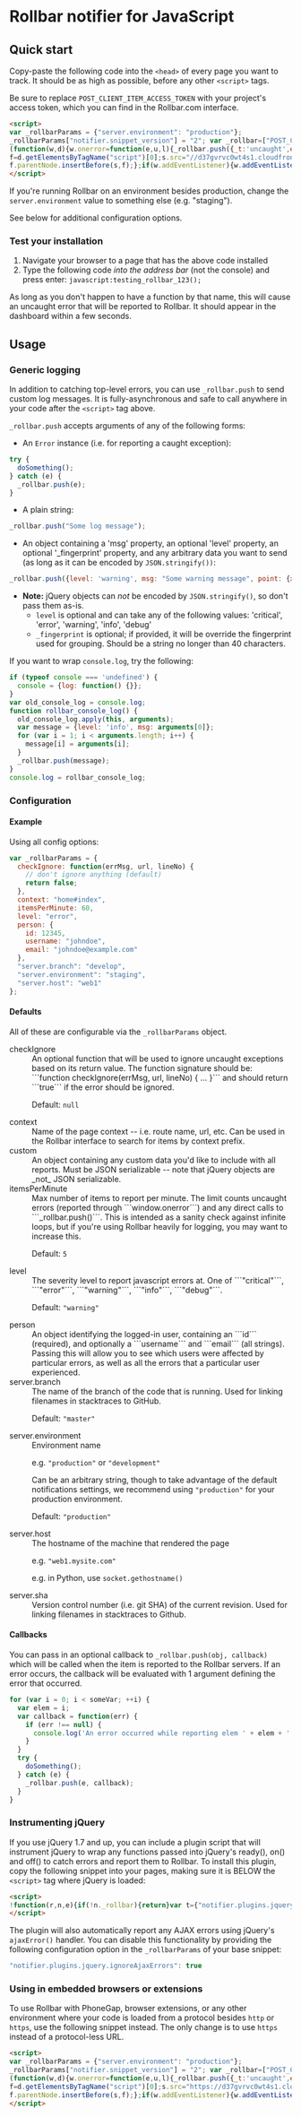 # Rollbar notifier for JavaScript

<!-- Sub:[TOC] -->

## Quick start

Copy-paste the following code into the ```<head>``` of every page you want to track. It should be as high as possible, before any other ```<script>``` tags.

<!-- RemoveNext -->
Be sure to replace ```POST_CLIENT_ITEM_ACCESS_TOKEN``` with your project's access token, which you can find in the Rollbar.com interface.

<!-- EditableTextAreaStart -->
<!-- RemoveNext -->
```html
<script>
var _rollbarParams = {"server.environment": "production"};
_rollbarParams["notifier.snippet_version"] = "2"; var _rollbar=["POST_CLIENT_ITEM_ACCESS_TOKEN", _rollbarParams]; var _ratchet=_rollbar;
(function(w,d){w.onerror=function(e,u,l){_rollbar.push({_t:'uncaught',e:e,u:u,l:l});};var i=function(){var s=d.createElement("script");var 
f=d.getElementsByTagName("script")[0];s.src="//d37gvrvc0wt4s1.cloudfront.net/js/1/rollbar.min.js";s.async=!0;
f.parentNode.insertBefore(s,f);};if(w.addEventListener){w.addEventListener("load",i,!1);}else{w.attachEvent("onload",i);}})(window,document);
</script>
```
<!-- RemovePrev -->
<!-- EditableTextAreaEnd -->

If you're running Rollbar on an environment besides production, change the ```server.environment``` value to something else (e.g. "staging").
  
See below for additional configuration options.
  
### Test your installation

1. Navigate your browser to a page that has the above code installed
2. Type the following code *into the address bar* (not the console) and press enter: ```javascript:testing_rollbar_123();```

As long as you don't happen to have a function by that name, this will cause an uncaught error that will be reported to Rollbar. It should appear in the dashboard within a few seconds.

## Usage

### Generic logging

In addition to catching top-level errors, you can use ```_rollbar.push``` to send custom log messages. It is fully-asynchronous and safe to call anywhere in your code after the ```<script>``` tag above.
  
```_rollbar.push``` accepts arguments of any of the following forms:

- An ```Error``` instance (i.e. for reporting a caught exception):

```javascript
try {
  doSomething();
} catch (e) {
  _rollbar.push(e);
}
```

- A plain string:

```javascript
_rollbar.push("Some log message");
```

- An object containing a 'msg' property, an optional 'level' property, an optional '_fingerprint' property, and any arbitrary data you want to send (as long as it can be encoded by ```JSON.stringify())```:

```javascript
_rollbar.push({level: 'warning', msg: "Some warning message", point: {x: 5, y: 10}});
```

  - **Note:** jQuery objects can _not_ be encoded by ```JSON.stringify()```, so don't pass them as-is.
    - ```level``` is optional and can take any of the following values: 'critical', 'error', 'warning', 'info', 'debug'
    - ```_fingerprint``` is optional; if provided, it will be override the fingerprint used for grouping. Should be a string no longer than 40 characters.


If you want to wrap ```console.log```, try the following:

```javascript
if (typeof console === 'undefined') {
  console = {log: function() {}};
}
var old_console_log = console.log;
function rollbar_console_log() {
  old_console_log.apply(this, arguments);
  var message = {level: 'info', msg: arguments[0]};
  for (var i = 1; i < arguments.length; i++) {
    message[i] = arguments[i];
  }
  _rollbar.push(message);
}
console.log = rollbar_console_log;
```
    
### Configuration

#### Example

Using all config options:

```javascript
var _rollbarParams = {
  checkIgnore: function(errMsg, url, lineNo) {
    // don't ignore anything (default)
    return false;
  },
  context: "home#index",
  itemsPerMinute: 60,
  level: "error",
  person: {
    id: 12345,
    username: "johndoe",
    email: "johndoe@example.com"
  },
  "server.branch": "develop",
  "server.environment": "staging",
  "server.host": "web1"
};
```

#### Defaults

  All of these are configurable via the ```_rollbarParams``` object.
    
  <dl>
  <dt>checkIgnore</dt>
  <dd>An optional function that will be used to ignore uncaught exceptions based on its return value. The function signature should be: ```function checkIgnore(errMsg, url, lineNo) { ... }``` and should return ```true``` if the error should be ignored.

Default: ```null```

  </dd>
  <dt>context</dt>
  <dd>Name of the page context -- i.e. route name, url, etc. Can be used in the Rollbar interface to search for items by context prefix.
  </dd>
  <dt>custom</dt>
  <dd>An object containing any custom data you'd like to include with all reports. Must be JSON serializable -- note that jQuery objects are _not_ JSON serializable.
  </dd>
  <dt>itemsPerMinute</dt>
  <dd>Max number of items to report per minute. The limit counts uncaught errors (reported through ```window.onerror```) and any direct calls to ```_rollbar.push()```. This is intended as a sanity check against infinite loops, but if you're using Rollbar heavily for logging, you may want to increase this.
  
Default: ```5```

  </dd>
  <dt>level</dt>
  <dd>The severity level to report javascript errors at. One of ```"critical"```, ```"error"```, ```"warning"```, ```"info"```, ```"debug"```.

Default: ```"warning"```

  </dd>
  <dt>person</dt>
  <dd>An object identifying the logged-in user, containing an ```id``` (required), and optionally a ```username``` and ```email``` (all strings). Passing this will allow you to see which users were affected by particular errors, as well as all the errors that a particular user experienced.
  </dd>
  <dt>server.branch</dt>
  <dd>The name of the branch of the code that is running. Used for linking filenames in stacktraces to GitHub.
  
Default: ```"master"```

  </dd>
  <dt>server.environment</dt>
  <dd>Environment name

e.g. ```"production"``` or ```"development"```

Can be an arbitrary string, though to take advantage of the default notifications settings, we recommend using ```"production"``` for your production environment.

Default: ```"production"```

  </dd>
  <dt>server.host</dt>
  <dd>The hostname of the machine that rendered the page

e.g. ```"web1.mysite.com"```

e.g. in Python, use ```socket.gethostname()```

  </dd>
  <dt>server.sha</dt>
  <dd>Version control number (i.e. git SHA) of the current revision. Used for linking filenames in stacktraces to Github.
  </dd>
  </dl>

#### Callbacks

You can pass in an optional callback to ```_rollbar.push(obj, callback)``` which will be called when the item is reported to the Rollbar servers. If an error occurs, the callback will be evaluated with 1 argument defining the error that occurred.

```javascript
for (var i = 0; i < someVar; ++i) {
  var elem = i;
  var callback = function(err) {
    if (err !== null) {
      console.log('An error occurred while reporting elem ' + elem + ' to Rollbar, ' + err);
    }
  }
  try {
    doSomething();
  } catch (e) {
    _rollbar.push(e, callback);
  }
}
```
  
### Instrumenting jQuery

If you use jQuery 1.7 and up, you can include a plugin script that will instrument jQuery to wrap any functions passed into jQuery's ready(), on() and off() to catch errors and report them to Rollbar. To install this plugin, copy the following snippet into your pages, making sure it is BELOW the `<script>` tag where jQuery is loaded:

<!-- EditableTextAreaStart -->
<!-- RemoveNext -->
```html
<script>
!function(r,n,e){if(!n._rollbar){return}var t={"notifier.plugins.jquery.version":"0.0.2"};n._rollbar.push({_rollbarParams:t});r(e).ajaxError(function(r,e,t,u){var o=e.status;var a=t.url;n._rollbar.push({level:"warning",msg:"jQuery ajax error for url "+a,jquery_status:o,jquery_url:a,jquery_thrown_error:u,jquery_ajax_error:true})});var u=r.fn.ready;r.fn.ready=function(r){return u.call(this,function(){try{r()}catch(e){n._rollbar.push(e)}})};var o={};var a=r.fn.on;r.fn.on=function(r,e,t,u,f){var l=function(r){var e=function(){try{return r.apply(this,arguments)}catch(e){n._rollbar.push(e);return null}};o[r]=e;return e};if(e&&typeof e==="function"){e=l(e)}else if(t&&typeof t==="function"){t=l(t)}else if(u&&typeof u==="function"){u=l(u)}return a.call(this,r,e,t,u,f)};var f=r.fn.off;r.fn.off=function(r,n,e){if(n&&typeof n==="function"){n=o[n];delete o[n]}else{e=o[e];delete o[e]}return f.call(this,r,n,e)}}(jQuery,window,document);
</script>
```
<!-- RemovePrev -->
<!-- EditableTextAreaEnd -->

The plugin will also automatically report any AJAX errors using jQuery's `ajaxError()` handler. You can disable this functionality by providing the following configuration option in the `_rollbarParams` of your base snippet:
```javascript
"notifier.plugins.jquery.ignoreAjaxErrors": true
```

### Using in embedded browsers or extensions

To use Rollbar with PhoneGap, browser extensions, or any other environment where your code is loaded from a protocol besides ```http``` or ```https```, use the following snippet instead. The only change is to use ```https``` instead of a protocol-less URL.

<!-- EditableTextAreaStart -->
<!-- RemoveNext -->
```html
<script>
var _rollbarParams = {"server.environment": "production"};
_rollbarParams["notifier.snippet_version"] = "2"; var _rollbar=["POST_CLIENT_ITEM_ACCESS_TOKEN", _rollbarParams]; var _ratchet=_rollbar;
(function(w,d){w.onerror=function(e,u,l){_rollbar.push({_t:'uncaught',e:e,u:u,l:l});};var i=function(){var s=d.createElement("script");var 
f=d.getElementsByTagName("script")[0];s.src="https://d37gvrvc0wt4s1.cloudfront.net/js/1/rollbar.min.js";s.async=!0;
f.parentNode.insertBefore(s,f);};if(w.addEventListener){w.addEventListener("load",i,!1);}else{w.attachEvent("onload",i);}})(window,document);
</script>
```
<!-- RemovePrev -->
<!-- EditableTextAreaEnd -->

